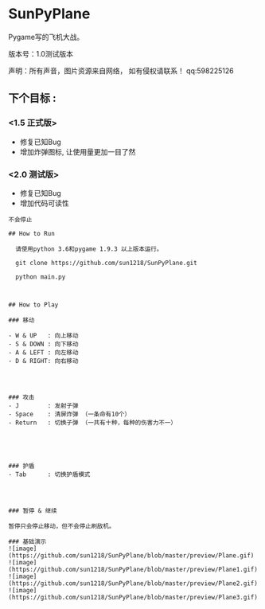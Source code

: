 # SunPyPlane
Pygame写的飞机大战。 

版本号：1.0测试版本

声明：所有声音，图片资源来自网络， 如有侵权请联系！ qq:598225126

## 下个目标 : 
### <1.5 正式版>
- 修复已知Bug
- 增加炸弹图标, 让使用量更加一目了然

### <2.0 测试版>
- 修复已知Bug
- 增加代码可读性

~~~~~~ ~~~~~~
不会停止

## How to Run
  
  请使用python 3.6和pygame 1.9.3 以上版本运行。
  
  git clone https://github.com/sun1218/SunPyPlane.git
  
  python main.py
  


## How to Play

### 移动

- W & UP   : 向上移动
- S & DOWN : 向下移动
- A & LEFT : 向左移动
- D & RIGHT: 向右移动




### 攻击
- J        : 发射子弹
- Space    : 清屏炸弹 （一条命有10个）
- Return   : 切换子弹 （一共有十种，每种的伤害力不一）





### 护盾
- Tab      : 切换护盾模式




### 暂停 & 继续

暂停只会停止移动，但不会停止刷敌机。

### 基础演示
![image](https://github.com/sun1218/SunPyPlane/blob/master/preview/Plane.gif)
![image](https://github.com/sun1218/SunPyPlane/blob/master/preview/Plane1.gif)
![image](https://github.com/sun1218/SunPyPlane/blob/master/preview/Plane2.gif)
![image](https://github.com/sun1218/SunPyPlane/blob/master/preview/Plane3.gif)
